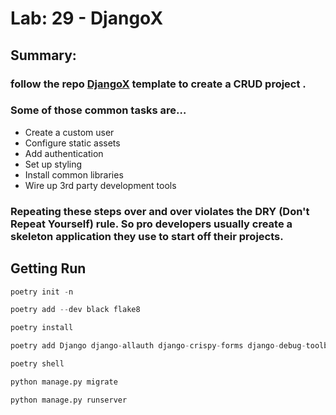 # Lab: 29 - DjangoX

## Summary:

### follow the repo [DjangoX](https://github.com/wsvincent/djangox) template to create a CRUD project .

### Some of those common tasks are…

* Create a custom user
* Configure static assets
* Add authentication
* Set up styling
* Install common libraries
* Wire up 3rd party development tools

### Repeating these steps over and over violates the DRY (Don't Repeat Yourself) rule. So pro developers usually create a skeleton application they use to start off their projects.

## Getting Run

```py
poetry init -n

poetry add --dev black flake8

poetry install

poetry add Django django-allauth django-crispy-forms django-debug-toolbar whitenoise

poetry shell

python manage.py migrate

python manage.py runserver
```
